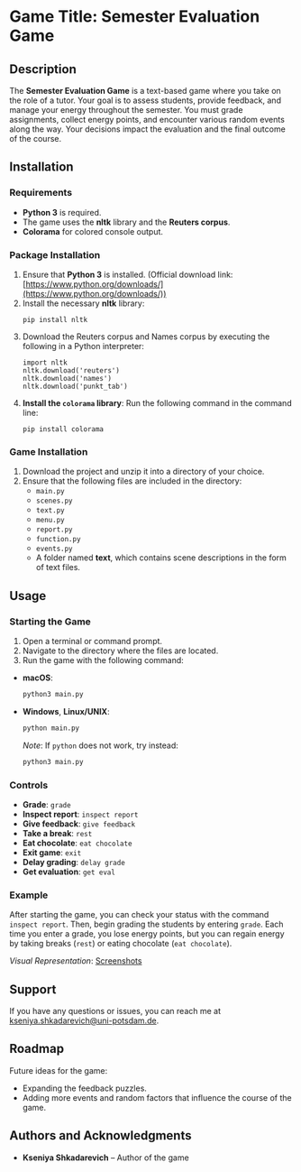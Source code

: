 
# Game Title: Semester Evaluation Game

## Description

The **Semester Evaluation Game** is a text-based game where you take on the role of a tutor. Your goal is to assess students, provide feedback, and manage your energy throughout the semester. You must grade assignments, collect energy points, and encounter various random events along the way. Your decisions impact the evaluation and the final outcome of the course.

## Installation

### Requirements

-   **Python 3** is required.
-   The game uses the **nltk** library and the **Reuters corpus**.
-   **Colorama** for colored console output.

### Package Installation

1.  Ensure that **Python 3** is installed. (Official download link: [https://www.python.org/downloads/](https://www.python.org/downloads/))
2.  Install the necessary **nltk** library:
    ``` 
    pip install nltk
    ```
3. Download the Reuters corpus and Names corpus by executing the following in a Python interpreter:
    ``` 
    import nltk
    nltk.download('reuters')
    nltk.download('names')
    nltk.download('punkt_tab')
   ```
  4. **Install the `colorama` library**: Run the following command in the command line:
      ``` 
      pip install colorama
      ```

### Game Installation

1.  Download the project and unzip it into a directory of your choice.
2.  Ensure that the following files are included in the directory:
    -   `main.py`
    -   `scenes.py`
    -   `text.py`
    -   `menu.py`
    -   `report.py`
    -   `function.py`
    -   `events.py`
    -   A folder named **text**, which contains scene descriptions in the form of text files.

## Usage

### Starting the Game

1.  Open a terminal or command prompt.
2.  Navigate to the directory where the files are located.
3.  Run the game with the following command:
- **macOS**: 
  ```bash 
  python3 main.py 
  ```
-  **Windows**, **Linux/UNIX**: 
   ```bash 
   python main.py 
   ``` 
   _Note_: If `python` does not work, try instead:
   ```bash 
   python3 main.py 
   ```

### Controls

-   **Grade**: `grade`
-   **Inspect report**: `inspect report`
-   **Give feedback**: `give feedback`
-   **Take a break**: `rest`
-   **Eat chocolate**: `eat chocolate`
-   **Exit game**: `exit`
-   **Delay grading**: `delay grade`
-   **Get evaluation**: `get eval`

### Example

After starting the game, you can check your status with the command `inspect report`. Then, begin grading the students by entering `grade`. Each time you enter a grade, you lose energy points, but you can regain energy by taking breaks (`rest`) or eating chocolate (`eat chocolate`).

_Visual Representation_: [Screenshots](https://photos.app.goo.gl/EeZqXSrubCLTwU5c8)

## Support

If you have any questions or issues, you can reach me at kseniya.shkadarevich@uni-potsdam.de.

## Roadmap

Future ideas for the game:

-   Expanding the feedback puzzles.
-   Adding more events and random factors that influence the course of the game.

## Authors and Acknowledgments

-   **Kseniya Shkadarevich** – Author of the game
